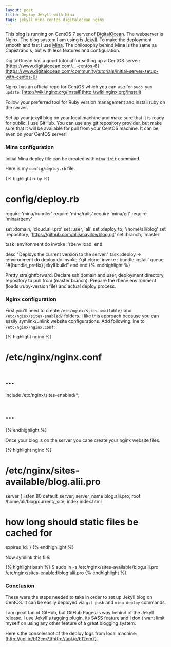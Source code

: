 ```yaml
---
layout: post
title: Deploy Jekyll with Mina
tags: jekyll mina centos digitalocean nginx
---
```


This blog is running on CentOS 7 server of [DigitalOcean](https://www.digitalocean.com/?refcode=ed777d54b05a).
The webserver is Nginx.
The blog system I am using is [Jekyll](http://jekyllrb.com/).
To make the deployment smooth and fast I use [Mina](http://mina-deploy.github.io/mina/).
The philosophy behind Mina is the same as Capistrano's, but with less features and configuration.

DigitalOcean has a good tutorial for setting up a CentOS server: [https://www.digitalocean.com/...-centos-6](https://www.digitalocean.com/community/tutorials/initial-server-setup-with-centos-6)

Nginx has an official repo for CentOS which you can use for `sudo yum update`: [http://wiki.nginx.org/Install](http://wiki.nginx.org/Install)

Follow your preferred tool for Ruby version management and install ruby on the server.

Set up your jekyll blog on your local machine and make sure that it is ready for public. I use GitHub. You can use any git repository provider, but make sure that it will be available for pull from your CentOS machine. It can be even on your CentOS server!

### Mina configuration

Initial Mina deploy file can be created with `mina init` command.

Here is my `config/deploy.rb` file.

{% highlight ruby %}
# config/deploy.rb
require 'mina/bundler'
require 'mina/rails'
require 'mina/git'
require 'mina/rbenv'

set :domain,      'cloud.alii.pro'
set :user,        'ali'
set :deploy_to,   '/home/ali/blog'
set :repository,  'https://github.com/aliismayilov/blog.git'
set :branch,      'master'

task :environment do
  invoke :'rbenv:load'
end

desc "Deploys the current version to the server."
task :deploy => :environment do
  deploy do
    invoke :'git:clone'
    invoke :'bundle:install'
    queue "#{bundle_prefix} jekyll build"
  end
end
{% endhighlight %}

Pretty straightforward. Declare ssh domain and user, deployment directory, repository to pull from (master branch).
Prepare the rbenv environment (loads .ruby-version file) and actual deploy process.

### Nginx configuration

First you'll need to create `/etc/nginx/sites-available/` and `/etc/nginx/sites-enabled/` folders.
I like this approach because you can easily symlink/unlink website configurations.
Add following line to `/etc/nginx/nginx.conf`:

{% highlight nginx %}
# /etc/nginx/nginx.conf
# ...
include /etc/nginx/sites-enabled/*;
# ...
{% endhighlight %}

Once your blog is on the server you cane create your nginx website files.

{% highlight nginx %}
# /etc/nginx/sites-available/blog.alii.pro
server {
  listen 80 default_server;
  server_name blog.alii.pro;
  root /home/ali/blog/current/_site;
  index index.html
  # how long should static files be cached for
  expires 1d;
}
{% endhighlight %}

Now symlink this file:

{% highlight bash %}
$ sudo ln -s /etc/nginx/sites-available/blog.alii.pro /etc/nginx/sites-enabled/blog.alii.pro
{% endhighlight %}


### Conclusion

These were the steps needed to take in order to set up Jekyll blog on CentOS. It can be easily deployed via `git push` and `mina deploy` commands.

I am great fan of GitHub, but GitHub Pages is way behind of the Jekyll release. I use Jekyll's tagging plugin, its SASS feature and I don't want limit myself on using any other feature of a great blogging system.

Here's the consoleshot of the deploy logs from local machine: [http://upl.io/b12cm7](http://upl.io/b12cm7).
